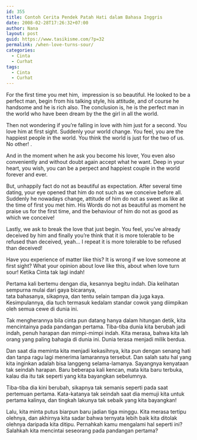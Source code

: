 ```yaml
---
id: 355
title: Contoh Cerita Pendek Patah Hati dalam Bahasa Inggris
date: 2008-02-28T17:26:32+07:00
author: Nana
layout: post
guid: https://www.tasikisme.com/?p=32
permalink: /when-love-turns-sour/
categories:
  - Cinta
  - Curhat
tags:
  - Cinta
  - Curhat
---
```

For the first time you met him,  impression is so beautiful. He looked to be a perfect man, begin from his talking style, his attitude, and of course he handsome and he is rich also. The conclusion is, he is the perfect man in the world who have been dream by the the girl in all the world.

Then not wondering if you’re falling in love with him just for a second. You love him at first sight. Suddenly your world change. You feel, you are the happiest people in the world. You think the world is just for the two of us. No other! .

And in the moment when he ask you become his lover, You even also conveniently and without doubt again accept what he want. Deep in your heart, you wish, you can be a perpect and happiest couple in the world forever and ever.

But, unhappily fact do not as beautiful as expectation. After several time dating, your eye opened that him do not such as we conceive before all. Suddenly he nowadays change, attitude of him do not as sweet as like at the time of first you met him. His Words do not as beautiful as moment he praise us for the first time, and the behaviour of him do not as good as which we conceive!

Lastly, we ask to break the love that just begin. You feel, you’ve already deceived by him and finally you’re think that it is more tolerable to be refused than deceived, yeah… I repeat it is more tolerable to be refused than deceived!

Have you experience of matter like this? It is wrong if we love someone at first sight? What your opinion about love like this, about when love turn sour! Ketika Cinta tak lagi indah!

Pertama kali bertemu dengan dia, kesannya begitu indah. Dia kelihatan sempurna mulai dari gaya bicaranya,  
tata bahasanya, sikapnya, dan tentu selain tampan dia juga kaya. Kesimpulannya, dia tuch termasuk kedalam standar cowok yang diimpikan oleh semua cewe di dunia ini.

Tak mengherannya bila cinta pun datang hanya dalam hitungan detik, kita mencintainya pada pandangan pertama. Tiba-tiba dunia kita berubah jadi indah, penuh harapan dan mimpi-mimpi indah. Kita merasa, bahwa kita lah orang yang paling bahagia di dunia ini. Dunia terasa menjadi milik berdua.

Dan saat dia meminta kita menjadi kekasihnya, kita pun dengan senang hati dan tanpa ragu lagi menerima lamarannya tersebut. Dan salah satu hal yang kita inginkan adalah bisa langgeng selama-lamanya. Sayangnya kenyataan tak seindah harapan. Baru beberapa kali kencan, mata kita baru terbuka, kalau dia itu tak seperti yang kita bayangkan sebelumnya.

Tiba-tiba dia kini berubah, sikapnya tak semanis seperti pada saat pertemuan pertama. Kata-katanya tak seindah saat dia memuji kita untuk pertama kalinya, dan tingkah lakunya tak sebaik yang kita bayangkan!

Lalu, kita minta putus biarpun baru jadian tiga minggu. Kita merasa tertipu olehnya, dan akhirnya kita sadar bahwa ternyata lebih baik kita ditolak olehnya daripada kita ditipu. Pernahkah kamu mengalami hal seperti ini? Salahkah kita mencintai seseorang pada pandangan pertama?